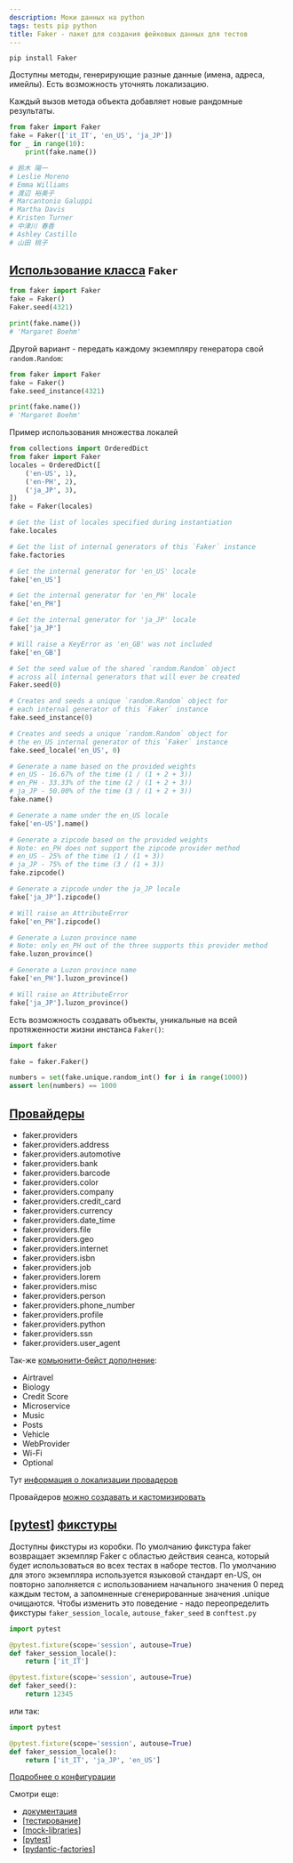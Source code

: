 ```yaml
---
description: Моки данных на python
tags: tests pip python
title: Faker - пакет для создания фейковых данных для тестов
---
```

`pip install Faker`

Доступны методы, генерирующие разные данные (имена, адреса, имейлы). Есть возможность уточнять локализацию.

Каждый вызов метода объекта добавляет новые рандомные результаты.

```python
from faker import Faker
fake = Faker(['it_IT', 'en_US', 'ja_JP'])
for _ in range(10):
    print(fake.name())

# 鈴木 陽一
# Leslie Moreno
# Emma Williams
# 渡辺 裕美子
# Marcantonio Galuppi
# Martha Davis
# Kristen Turner
# 中津川 春香
# Ashley Castillo
# 山田 桃子
```

## [Использование класса](https://faker.readthedocs.io/en/master/fakerclass.html) `Faker`

```python
from faker import Faker
fake = Faker()
Faker.seed(4321)

print(fake.name())
# 'Margaret Boehm'
```

Другой вариант - передать каждому экземпляру генератора свой `random.Random`:

```python
from faker import Faker
fake = Faker()
fake.seed_instance(4321)

print(fake.name())
# 'Margaret Boehm'
```

Пример использования множества локалей

```python
from collections import OrderedDict
from faker import Faker
locales = OrderedDict([
    ('en-US', 1),
    ('en-PH', 2),
    ('ja_JP', 3),
])
fake = Faker(locales)

# Get the list of locales specified during instantiation
fake.locales

# Get the list of internal generators of this `Faker` instance
fake.factories

# Get the internal generator for 'en_US' locale
fake['en_US']

# Get the internal generator for 'en_PH' locale
fake['en_PH']

# Get the internal generator for 'ja_JP' locale
fake['ja_JP']

# Will raise a KeyError as 'en_GB' was not included
fake['en_GB']

# Set the seed value of the shared `random.Random` object
# across all internal generators that will ever be created
Faker.seed(0)

# Creates and seeds a unique `random.Random` object for
# each internal generator of this `Faker` instance
fake.seed_instance(0)

# Creates and seeds a unique `random.Random` object for
# the en_US internal generator of this `Faker` instance
fake.seed_locale('en_US', 0)

# Generate a name based on the provided weights
# en_US - 16.67% of the time (1 / (1 + 2 + 3))
# en_PH - 33.33% of the time (2 / (1 + 2 + 3))
# ja_JP - 50.00% of the time (3 / (1 + 2 + 3))
fake.name()

# Generate a name under the en_US locale
fake['en-US'].name()

# Generate a zipcode based on the provided weights
# Note: en_PH does not support the zipcode provider method
# en_US - 25% of the time (1 / (1 + 3))
# ja_JP - 75% of the time (3 / (1 + 3))
fake.zipcode()

# Generate a zipcode under the ja_JP locale
fake['ja_JP'].zipcode()

# Will raise an AttributeError
fake['en_PH'].zipcode()

# Generate a Luzon province name
# Note: only en_PH out of the three supports this provider method
fake.luzon_province()

# Generate a Luzon province name
fake['en_PH'].luzon_province()

# Will raise an AttributeError
fake['ja_JP'].luzon_province()
```

Есть возможность создавать объекты, уникальные на всей протяженности жизни инстанса `Faker()`:

```python
import faker

fake = faker.Faker()

numbers = set(fake.unique.random_int() for i in range(1000))
assert len(numbers) == 1000
```

## [Провайдеры](https://faker.readthedocs.io/en/master/providers.html)

- faker.providers
- faker.providers.address
- faker.providers.automotive
- faker.providers.bank
- faker.providers.barcode
- faker.providers.color
- faker.providers.company
- faker.providers.credit_card
- faker.providers.currency
- faker.providers.date_time
- faker.providers.file
- faker.providers.geo
- faker.providers.internet
- faker.providers.isbn
- faker.providers.job
- faker.providers.lorem
- faker.providers.misc
- faker.providers.person
- faker.providers.phone_number
- faker.providers.profile
- faker.providers.python
- faker.providers.ssn
- faker.providers.user_agent

Так-же [комьюнити-бейст дополнение](https://faker.readthedocs.io/en/master/communityproviders.html):

- Airtravel
- Biology
- Credit Score
- Microservice
- Music
- Posts
- Vehicle
- WebProvider
- Wi-Fi
- Optional

Тут [информация о локализации провадеров](https://faker.readthedocs.io/en/master/locales.html)

Провайдеров [можно создавать и кастомизировать](https://faker.readthedocs.io/en/master/#how-to-create-a-provider)

## [[pytest]] [фикстуры](https://faker.readthedocs.io/en/master/pytest-fixtures.html)

Доступны фикстуры из коробки. По умолчанию фикстура faker возвращает экземпляр Faker с областью действия сеанса, который будет использоваться во всех тестах в наборе тестов. По умолчанию для этого экземпляра используется языковой стандарт en-US, он повторно заполняется с использованием начального значения 0 перед каждым тестом, а запомненные сгенерированные значения .unique очищаются. Чтобы изменить это поведение - надо переопределить фикстуры `faker_session_locale`, `autouse_faker_seed` в `conftest.py`

```python
import pytest

@pytest.fixture(scope='session', autouse=True)
def faker_session_locale():
    return ['it_IT']

@pytest.fixture(scope='session', autouse=True)
def faker_seed():
    return 12345
```

или так:

```python
import pytest

@pytest.fixture(scope='session', autouse=True)
def faker_session_locale():
    return ['it_IT', 'ja_JP', 'en_US']
```

[Подробнее о конфигурации](https://faker.readthedocs.io/en/master/pytest-fixtures.html#configuration-options)

Смотри еще:

- [документация](https://faker.readthedocs.io/en/master/)
- [[тестирование]]
- [[mock-libraries]]
- [[pytest]]
- [[pydantic-factories]]

[//begin]: # "Autogenerated link references for markdown compatibility"
[pytest]: pytest "Pytest"
[тестирование]: ..%2Flists%2F%D1%82%D0%B5%D1%81%D1%82%D0%B8%D1%80%D0%BE%D0%B2%D0%B0%D0%BD%D0%B8%D0%B5 "Основные принципы тестровния"
[mock-libraries]: mock-libraries "Либы для создания моков"
[pydantic-factories]: pydantic-factories "Pydantic-factories"
[//end]: # "Autogenerated link references"